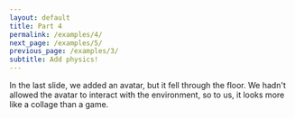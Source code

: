 ```yaml
---
layout: default
title: Part 4
permalink: /examples/4/
next_page: /examples/5/
previous_page: /examples/3/
subtitle: Add physics!
---
```


In the last slide, we added an avatar, but it fell through the floor. We hadn't allowed the avatar to interact with the environment, so to us, it looks more like a collage than a game.